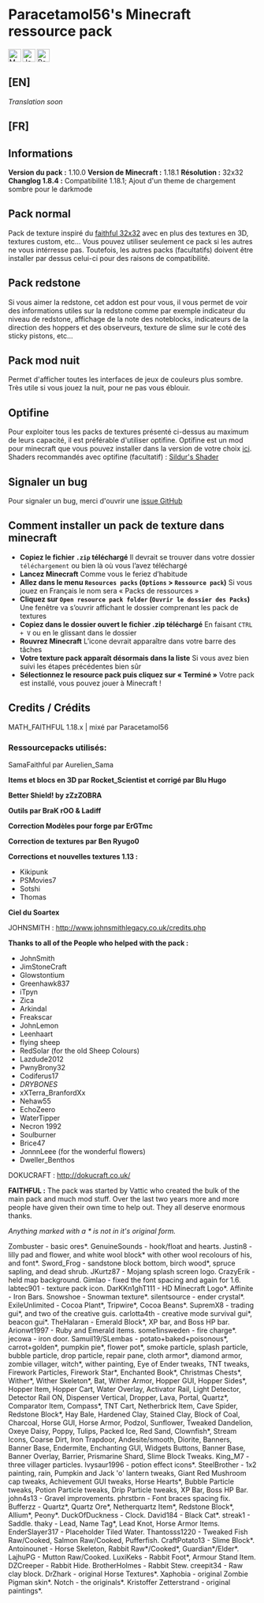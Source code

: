 # Paracetamol56's Minecraft ressource pack

<img align="left" alt="MC Version" height="26px" src="https://img.shields.io/badge/MC%20version-1.18.1-green?style=for-the-badge&logo=minecraft"/>
<img align="left" alt="Java" height="26px" src="https://img.shields.io/badge/Java-yellow?style=for-the-badge&logo=java"/>
<img alt="Resolution" height="26px" src="https://img.shields.io/badge/Resolution-32x32-blue?style=for-the-badge"/>

## [EN]

_Translation soon_

## [FR]

## Informations

**Version du pack :** 1.10.0
**Version de Minecraft :** 1.18.1
**Résolution :** 32x32
**Changlog 1.8.4 :** Compatibilité 1.18.1; Ajout d'un theme de chargement sombre pour le darkmode

## Pack normal

Pack de texture inspiré du [faithful 32x32](https://faithful.team/tag/faithful/) avec en plus des textures en 3D, textures custom, etc... Vous pouvez utiliser seulement ce pack si les autres ne vous intérresse pas. Toutefois, les autres packs (facultatifs) doivent être installer par dessus celui-ci pour des raisons de compatibilité.

## Pack redstone

Si vous aimer la redstone, cet addon est pour vous, il vous permet de voir des informations utiles sur la redstone comme par exemple indicateur du niveau de redstone, affichage de la note des noteblocks, indicateurs de la direction des hoppers et des observeurs, texture de slime sur le coté des sticky pistons, etc...

## Pack mod nuit

Permet d'afficher toutes les interfaces de jeux de couleurs plus sombre. Très utile si vous jouez la nuit, pour ne pas vous éblouir.

## Optifine

Pour exploiter tous les packs de textures présenté ci-dessus au maximum de leurs capacité, il est préférable d'utiliser optifine. Optifine est un mod pour minecraft que vous pouvez installer dans la version de votre choix [ici](https://optifine.net/downloads). Shaders recommandés avec optifine (facultatif) : [Sildur's Shader](https://sildurs-shaders.github.io/)

## Signaler un bug

Pour signaler un bug, merci d'ouvrir une [issue GitHub](https://github.com/Paracetamol56/Paracetamol56_Minecraft-ressource-pack/issues)

## Comment installer un pack de texture dans minecraft

- **Copiez le fichier `.zip` téléchargé**
  Il devrait se trouver dans votre dossier `téléchargement` ou bien là où vous l’avez téléchargé
- **Lancez Minecraft**
  Comme vous le feriez d’habitude
- **Allez dans le menu `Resources packs` (`Options` > `Ressource pack`)**
  Si vous jouez en Français le nom sera « Packs de ressources »
- **Cliquez sur `Open resource pack folder` (`Ouvrir le dossier des Packs`)**
  Une fenêtre va s’ouvrir affichant le dossier comprenant les pack de textures
- **Copiez dans le dossier ouvert le fichier .zip téléchargé**
  En faisant `CTRL + V` ou en le glissant dans le dossier
- **Rouvrez Minecraft**
  L’icone devrait apparaître dans votre barre des tâches
- **Votre texture pack apparaît désormais dans la liste**
  Si vous avez bien suivi les étapes précédentes bien sûr
- **Sélectionnez le resource pack puis cliquez sur « Terminé »**
  Votre pack est installé, vous pouvez jouer à Minecraft !

## Credits / Crédits

MATH_FAITHFUL 1.18.x | mixé par Paracetamol56

### Ressourcepacks utilisés:

SamaFaithful par Aurelien_Sama

**Items et blocs en 3D par Rocket_Scientist et corrigé par Blu Hugo**

**Better Shield! by zZzZOBRA**

**Outils par BraK rOO & Ladiff**

**Correction Modèles pour forge par ErGTmc**

**Correction de textures par Ben Ryugo0**

**Corrections et nouvelles textures 1.13 :**

- Kikipunk
- PSMovies7
- Sotshi
- Thomas

**Ciel du Soartex**

JOHNSMITH : http://www.johnsmithlegacy.co.uk/credits.php

**Thanks to all of the People who helped with the pack :**

- JohnSmith
- JimStoneCraft
- Glowstontium
- Greenhawk837
- iTpyn
- Zica
- Arkindal
- Freakscar
- JohnLemon
- Leenhaart
- flying sheep
- RedSolar (for the old Sheep Colours)
- Lazdude2012
- PwnyBrony32
- Codiferus17
- _DRYBONES_
- xXTerra_BranfordXx
- Nehaw55
- EchoZeero
- WaterTipper
- Necron 1992
- Soulburner
- Brice47
- JonnnLeee (for the wonderful flowers)
- Dweller_Benthos

DOKUCRAFT : http://dokucraft.co.uk/

**FAITHFUL :** The pack was started by Vattic who created the bulk of the main pack and much mod stuff. Over the last two years more and more people have given their own time to help out. They all deserve enormous thanks.

_Anything marked with a \* is not in it's original form._

Zombuster - basic ores*.
GenuineSounds - hook/float and hearts.
Justin8 - lilly pad and flower, and white wool block* with other wool recolours of his, and font*.
Sword_Frog - sandstone block bottom, birch wood*, spruce sapling, and dead shrub.
JKurtz87 - Mojang splash screen logo.
CrazyErik - held map background.
Gimlao - fixed the font spacing and again for 1.6.
labtec901 - texture pack icon.
DarKKn1ghT111 - HD Minecraft Logo*.
Affinite - Iron Bars.
Snowshoe - Snowman texture*.
silentsource - ender crystal*.
ExileUnlimited - Cocoa Plant*, Tripwire*, Cocoa Beans*.
SupremX8 - trading gui*, and two of the creative guis.
carlotta4th - creative mode survival gui*, beacon gui*.
TheHalaran - Emerald Block*, XP bar, and Boss HP bar.
Arionwt1997 - Ruby and Emerald items.
some1insweden - fire charge*.
jecowa - iron door.
Samuil19/SLembas - potato+baked+poisonous*, carrot+golden*, pumpkin pie*, flower pot*, smoke particle, splash particle, bubble particle, drop particle, repair pane, cloth armor*, diamond armor, zombie villager, witch*, wither painting, Eye of Ender tweaks, TNT tweaks, Firework Particles, Firework Star*, Enchanted Book*, Christmas Chests*, Wither*, Wither Skeleton*, Bat, Wither Armor, Hopper GUI, Hopper Sides*, Hopper Item, Hopper Cart, Water Overlay, Activator Rail, Light Detector, Detector Rail ON, Dispenser Vertical, Dropper, Lava, Portal, Quartz*, Comparator Item, Compass*, TNT Cart, Netherbrick Item, Cave Spider, Redstone Block*, Hay Bale, Hardened Clay, Stained Clay, Block of Coal, Charcoal, Horse GUI, Horse Armor, Podzol, Sunflower, Tweaked Dandelion, Oxeye Daisy, Poppy, Tulips, Packed Ice, Red Sand, Clownfish*, Stream Icons, Coarse Dirt, Iron Trapdoor, Andesite/smooth, Diorite, Banners, Banner Base, Endermite, Enchanting GUI, Widgets Buttons, Banner Base, Banner Overlay, Barrier, Prismarine Shard, Slime Block Tweaks.
King_M7 - three villager particles.
Ivysaur1996 - potion effect icons*.
SteelBrother - 1x2 painting, rain, Pumpkin and Jack 'o' lantern tweaks, Giant Red Mushroom cap tweaks, Achievement GUI tweaks, Horse Hearts*, Bubble Particle tweaks, Potion Particle tweaks, Drip Particle tweaks, XP Bar, Boss HP Bar.
john4s13 - Gravel improvements.
phrstbrn - Font braces spacing fix.
Bufferzz - Quartz*, Quartz Ore*, Netherquartz Item*, Redstone Block*, Allium*, Peony*.
DuckOfDuckness - Clock.
David184 - Black Cat*.
streak1 - Saddle.
thaky - Lead, Name Tag*, Lead Knot, Horse Armor Items.
EnderSlayer317 - Placeholder Tiled Water.
Thantosss1220 - Tweaked Fish Raw/Cooked, Salmon Raw/Cooked, Pufferfish.
CraftPotato13 - Slime Block*.
Antoinounet - Horse Skeleton, Rabbit Raw*/Cooked*, Guardian*/Elder*.
LajhuPG - Mutton Raw/Cooked.
LuxiKeks - Rabbit Foot*, Armour Stand Item.
DZCreeper - Rabbit Hide.
BrotherHolmes - Rabbit Stew.
creepit34 - Raw clay block.
DrZhark - original Horse Textures*.
Xaphobia - original Zombie Pigman skin*.
Notch - the originals*.
Kristoffer Zetterstrand - original paintings\*.
